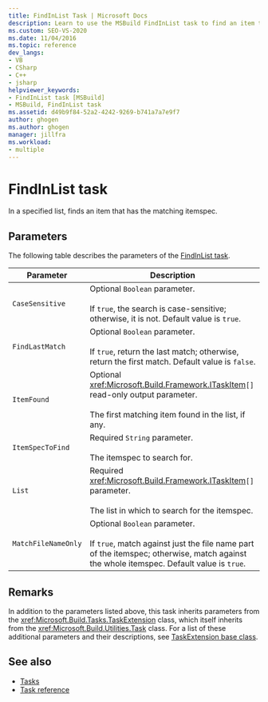 ```yaml
---
title: FindInList Task | Microsoft Docs
description: Learn to use the MSBuild FindInList task to find an item that has the matching itemspec in a specified list.
ms.custom: SEO-VS-2020
ms.date: 11/04/2016
ms.topic: reference
dev_langs:
- VB
- CSharp
- C++
- jsharp
helpviewer_keywords:
- FindInList task [MSBuild]
- MSBuild, FindInList task
ms.assetid: d49b9f84-52a2-4242-9269-b741a7a7e9f7
author: ghogen
ms.author: ghogen
manager: jillfra
ms.workload:
- multiple
---
```

# FindInList task

In a specified list, finds an item that has the matching itemspec.

## Parameters

 The following table describes the parameters of the [FindInList task](../msbuild/findinlist-task.md).

|Parameter|Description|
|---------------|-----------------|
|`CaseSensitive`|Optional `Boolean` parameter.<br /><br /> If `true`, the search is case-sensitive; otherwise, it is not. Default value is `true`.|
|`FindLastMatch`|Optional `Boolean` parameter.<br /><br /> If `true`, return the last match; otherwise, return the first match. Default value is `false`.|
|`ItemFound`|Optional <xref:Microsoft.Build.Framework.ITaskItem>`[]` read-only output parameter.<br /><br /> The first matching item found in the list, if any.|
|`ItemSpecToFind`|Required `String` parameter.<br /><br /> The itemspec to search for.|
|`List`|Required <xref:Microsoft.Build.Framework.ITaskItem>`[]` parameter.<br /><br /> The list in which to search for the itemspec.|
|`MatchFileNameOnly`|Optional `Boolean` parameter.<br /><br /> If `true`, match against just the file name part of the itemspec; otherwise, match against the whole itemspec. Default value is `true`.|

## Remarks

 In addition to the parameters listed above, this task inherits parameters from the <xref:Microsoft.Build.Tasks.TaskExtension> class, which itself inherits from the <xref:Microsoft.Build.Utilities.Task> class. For a list of these additional parameters and their descriptions, see [TaskExtension base class](../msbuild/taskextension-base-class.md).

## See also

- [Tasks](../msbuild/msbuild-tasks.md)
- [Task reference](../msbuild/msbuild-task-reference.md)
